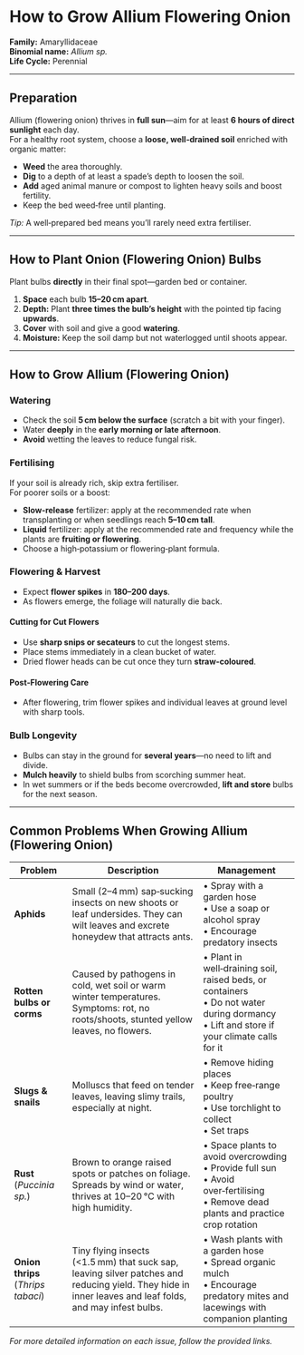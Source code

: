 # How to Grow Allium Flowering Onion

**Family:** Amaryllidaceae  
**Binomial name:** _Allium sp._  
**Life Cycle:** Perennial  

---

## Preparation

Allium (flowering onion) thrives in **full sun**—aim for at least **6 hours of direct sunlight** each day.  
For a healthy root system, choose a **loose, well‑drained soil** enriched with organic matter:

- **Weed** the area thoroughly.
- **Dig** to a depth of at least a spade’s depth to loosen the soil.
- **Add** aged animal manure or compost to lighten heavy soils and boost fertility.
- Keep the bed weed‑free until planting.

*Tip:* A well‑prepared bed means you’ll rarely need extra fertiliser.

---

## How to Plant Onion (Flowering Onion) Bulbs

Plant bulbs **directly** in their final spot—garden bed or container.

1. **Space** each bulb **15–20 cm apart**.  
2. **Depth:** Plant **three times the bulb’s height** with the pointed tip facing **upwards**.  
3. **Cover** with soil and give a good **watering**.  
4. **Moisture:** Keep the soil damp but not waterlogged until shoots appear.

---

## How to Grow Allium (Flowering Onion)

### Watering

- Check the soil **5 cm below the surface** (scratch a bit with your finger).  
- Water **deeply** in the **early morning or late afternoon**.  
- **Avoid** wetting the leaves to reduce fungal risk.

### Fertilising

If your soil is already rich, skip extra fertiliser.  
For poorer soils or a boost:

- **Slow‑release** fertilizer: apply at the recommended rate when transplanting or when seedlings reach **5–10 cm tall**.  
- **Liquid** fertilizer: apply at the recommended rate and frequency while the plants are **fruiting or flowering**.  
- Choose a high‑potassium or flowering‑plant formula.

### Flowering & Harvest

- Expect **flower spikes** in **180–200 days**.  
- As flowers emerge, the foliage will naturally die back.  

#### Cutting for Cut Flowers

- Use **sharp snips or secateurs** to cut the longest stems.  
- Place stems immediately in a clean bucket of water.  
- Dried flower heads can be cut once they turn **straw‑coloured**.

#### Post‑Flowering Care

- After flowering, trim flower spikes and individual leaves at ground level with sharp tools.

### Bulb Longevity

- Bulbs can stay in the ground for **several years**—no need to lift and divide.  
- **Mulch heavily** to shield bulbs from scorching summer heat.  
- In wet summers or if the beds become overcrowded, **lift and store** bulbs for the next season.

---

## Common Problems When Growing Allium (Flowering Onion)

| Problem | Description | Management |
|---------|-------------|------------|
| **Aphids** | Small (2–4 mm) sap‑sucking insects on new shoots or leaf undersides. They can wilt leaves and excrete honeydew that attracts ants. | • Spray with a garden hose<br>• Use a soap or alcohol spray<br>• Encourage predatory insects |
| **Rotten bulbs or corms** | Caused by pathogens in cold, wet soil or warm winter temperatures. Symptoms: rot, no roots/shoots, stunted yellow leaves, no flowers. | • Plant in well‑draining soil, raised beds, or containers<br>• Do not water during dormancy<br>• Lift and store if your climate calls for it |
| **Slugs & snails** | Molluscs that feed on tender leaves, leaving slimy trails, especially at night. | • Remove hiding places<br>• Keep free‑range poultry<br>• Use torchlight to collect<br>• Set traps |
| **Rust** (_Puccinia sp._) | Brown to orange raised spots or patches on foliage. Spreads by wind or water, thrives at 10–20 °C with high humidity. | • Space plants to avoid overcrowding<br>• Provide full sun<br>• Avoid over‑fertilising<br>• Remove dead plants and practice crop rotation |
| **Onion thrips** (_Thrips tabaci_) | Tiny flying insects (<1.5 mm) that suck sap, leaving silver patches and reducing yield. They hide in inner leaves and leaf folds, and may infest bulbs. | • Wash plants with a garden hose<br>• Spread organic mulch<br>• Encourage predatory mites and lacewings with companion planting |

*For more detailed information on each issue, follow the provided links.*